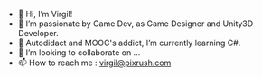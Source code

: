 - 👋 Hi, I’m Virgil!
- 👀 I’m passionate by Game Dev, as Game Designer and Unity3D Developer.
- 🌱 Autodidact and MOOC's addict, I’m currently learning C#.
- 💞️ I’m looking to collaborate on ...
- 📫 How to reach me : virgil@pixrush.com

<!---
VirgilGameDev/VirgilGameDev is a ✨ special ✨ repository because its `README.md` (this file) appears on your GitHub profile.
You can click the Preview link to take a look at your changes.
--->
